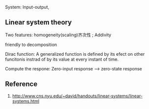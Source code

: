 
System: Input-output,

## Linear system theory
Two features: homogeneity(scaling)齐次性 ; Addivity 

friendly to decomposition


Dirac function:
A generalized function is defined by its efect on other funcitonis instrad
of by its value at every instant of time.

Compute the respone:
Zero-input response --> zero-state response


## Reference

1. http://www.cns.nyu.edu/~david/handouts/linear-systems/linear-systems.html

